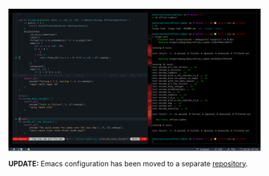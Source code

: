 ![](config.png)

**UPDATE:** Emacs configuration has been moved to a separate [repository](https://github.com/gkmngrgn/emacs.d).
